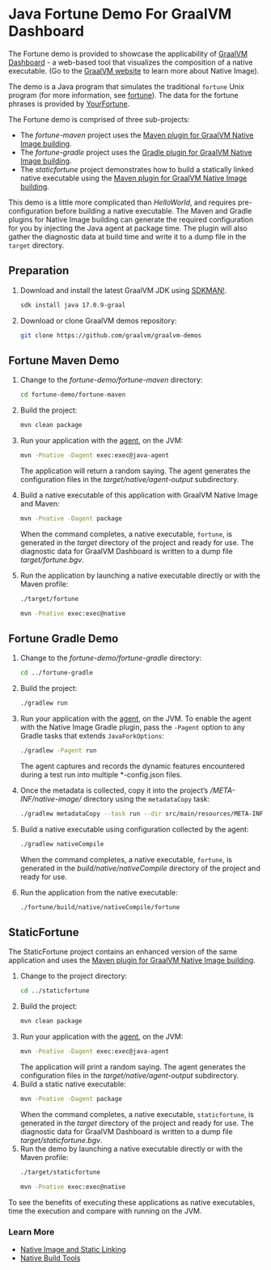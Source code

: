 # Java Fortune Demo For GraalVM Dashboard

The Fortune demo is provided to showcase the applicability of [GraalVM Dashboard](https://www.graalvm.org/docs/tools/dashboard/) - a web-based tool that visualizes the composition of a native executable. (Go to the [GraalVM website](https://www.graalvm.org/reference-manual/native-image/) to learn more about Native Image).

The demo is a Java program that simulates the traditional `fortune` Unix program (for more information, see [fortune](https://en.wikipedia.org/wiki/Fortune_(Unix))). The data for the fortune phrases is provided by [YourFortune](https://github.com/your-fortune).

The Fortune demo is comprised of three sub-projects: 
- The _fortune-maven_ project uses the [Maven plugin for GraalVM Native Image building](https://graalvm.github.io/native-build-tools/latest/maven-plugin.html).
- The _fortune-gradle_ project uses the [Gradle plugin for GraalVM Native Image building](https://graalvm.github.io/native-build-tools/latest/gradle-plugin.html).
- The _staticfortune_ project demonstrates how to build a statically linked native executable using the [Maven plugin for GraalVM Native Image building](https://graalvm.github.io/native-build-tools/latest/maven-plugin.html).

This demo is a little more complicated than _HelloWorld_, and requires pre-configuration before building a native executable. The Maven and Gradle plugins for Native Image building can generate the required configuration for you by injecting the Java agent at package time.
The plugin will also gather the diagnostic data at build time and write it to a dump file in the `target` directory.

## Preparation

1. Download and install the latest GraalVM JDK using [SDKMAN!](https://sdkman.io/).
    ```bash
    sdk install java 17.0.9-graal
    ```
2. Download or clone GraalVM demos repository:
    ```bash
    git clone https://github.com/graalvm/graalvm-demos
    ```
   
## Fortune Maven Demo

1. Change to the _fortune-demo/fortune-maven_ directory:
    ```bash
    cd fortune-demo/fortune-maven
    ```

2. Build the project:
    ```bash
    mvn clean package
    ```
3. Run your application with the [agent](https://graalvm.github.io/native-build-tools/latest/maven-plugin.html#agent-support), on the JVM:
    ```bash
    mvn -Pnative -Dagent exec:exec@java-agent
    ```
    The application will return a random saying. 
    The agent generates the configuration files in the _target/native/agent-output_ subdirectory.

4. Build a native executable of this application with GraalVM Native Image and Maven:
    ```bash
    mvn -Pnative -Dagent package
    ```
    When the command completes, a native executable, `fortune`, is generated in the _target_ directory of the project and ready for use.
    The diagnostic data for GraalVM Dashboard is written to a dump file _target/fortune.bgv_.

5. Run the application by launching a native executable directly or with the Maven profile:

    ```bash
    ./target/fortune
    ```
    ```bash
    mvn -Pnative exec:exec@native
    ```

## Fortune Gradle Demo

1. Change to the _fortune-demo/fortune-gradle_ directory:
    ```bash
    cd ../fortune-gradle
    ```

2. Build the project:
    ```bash
    ./gradlew run
    ```
3. Run your application with the [agent](https://graalvm.github.io/native-build-tools/latest/gradle-plugin.html#agent-support), on the JVM. To enable the agent with the Native Image Gradle plugin, pass the `-Pagent` option to any Gradle tasks that extends `JavaForkOptions`:
    ```bash
    ./gradlew -Pagent run
    ```
    The agent captures and records the dynamic features encountered during a test run into multiple *-config.json files.
4. Once the metadata is collected, copy it into the project’s _/META-INF/native-image/_ directory using the `metadataCopy` task:
    ```bash
    ./gradlew metadataCopy --task run --dir src/main/resources/META-INF/native-image
    ```
5. Build a native executable using configuration collected by the agent:
    ```bash
    ./gradlew nativeCompile
    ```
    When the command completes, a native executable, `fortune`, is generated in the _build/native/nativeCompile_ directory of the project and ready for use.
6. Run the application from the native executable:
    ```bash
    ./fortune/build/native/nativeCompile/fortune
    ```

## StaticFortune

The StaticFortune project contains an enhanced version of the same application and uses the [Maven plugin for GraalVM Native Image building](https://graalvm.github.io/native-build-tools/latest/maven-plugin.html).

1. Change to the project directory:
    ```bash
    cd ../staticfortune
    ```
2. Build the project:
    ```bash
    mvn clean package
    ```
3. Run your application with the [agent](https://graalvm.github.io/native-build-tools/latest/maven-plugin.html#agent-support), on the JVM:
    ```bash
    mvn -Pnative -Dagent exec:exec@java-agent
    ```
    The application will print a random saying. 
    The agent generates the configuration files in the _target/native/agent-output_ subdirectory.
4. Build a static native executable:
    ```bash
    mvn -Pnative -Dagent package
    ```
    When the command completes, a native executable, `staticfortune`, is generated in the _target_ directory of the project and ready for use.
    The diagnostic data for GraalVM Dashboard is written to a dump file _target/staticfortune.bgv_.
5. Run the demo by launching a native executable directly or with the Maven profile:
    ```bash
    ./target/staticfortune
    ```
    ```bash
    mvn -Pnative exec:exec@native
    ```

To see the benefits of executing these applications as native executables, time the execution and compare with running on the JVM.

### Learn More

- [Native Image and Static Linking](https://www.graalvm.org/latest/reference-manual/native-image/guides/build-static-executables/)
- [Native Build Tools](https://graalvm.github.io/native-build-tools/latest/index.html)